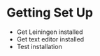 Getting Set Up
==============

* Get Leiningen installed
* Get text editor installed
* Test installation